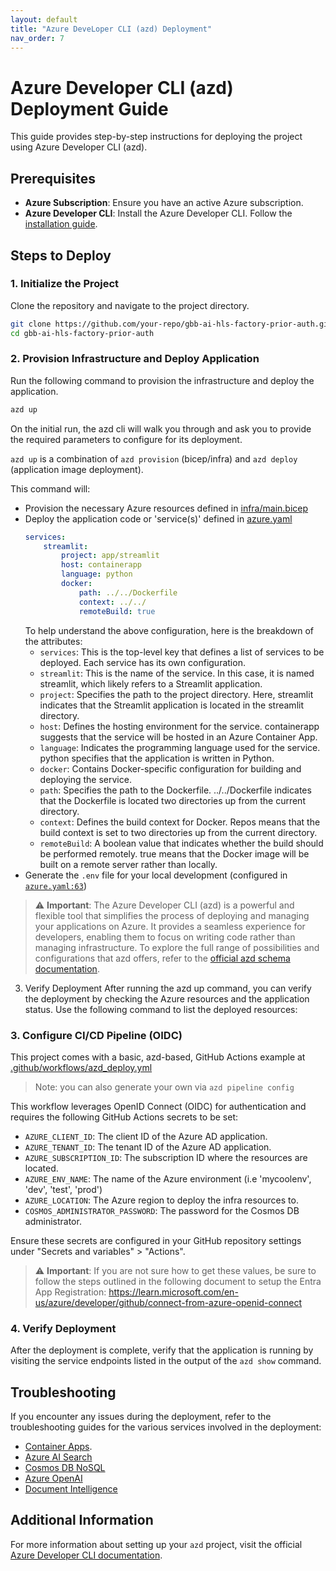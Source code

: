 ```yaml
---
layout: default
title: "Azure DeveLoper CLI (azd) Deployment"
nav_order: 7
---
```


# Azure Developer CLI (azd) Deployment Guide

This guide provides step-by-step instructions for deploying the project using Azure Developer CLI (azd).

## Prerequisites

- **Azure Subscription**: Ensure you have an active Azure subscription.
- **Azure Developer CLI**: Install the Azure Developer CLI. Follow the [installation guide](https://learn.microsoft.com/azure/developer/azure-developer-cli/install-azd).

## Steps to Deploy

### 1. Initialize the Project

Clone the repository and navigate to the project directory.

```bash
git clone https://github.com/your-repo/gbb-ai-hls-factory-prior-auth.git
cd gbb-ai-hls-factory-prior-auth
```


### 2. Provision Infrastructure and Deploy Application

Run the following command to provision the infrastructure and deploy the application.

```bash
azd up
```

On the initial run, the azd cli will walk you through and ask you to provide the required parameters to configure for its deployment.

`azd up` is a combination of `azd provision` (bicep/infra) and `azd deploy` (application image deployment).

This command will:
- Provision the necessary Azure resources defined in [infra/main.bicep](../infra/main.bicep)
- Deploy the application code or 'service(s)' defined in [azure.yaml](../azure.yaml#L6)
    ```yaml
    services:
        streamlit:
            project: app/streamlit
            host: containerapp
            language: python
            docker:
                path: ../../Dockerfile
                context: ../../
                remoteBuild: true
    ```
    To help understand the above configuration, here is the breakdown of the attributes:
    - `services`: This is the top-level key that defines a list of services to be deployed. Each service has its own configuration.
    - `streamlit`: This is the name of the service. In this case, it is named streamlit, which likely refers to a Streamlit application.
    - `project`: Specifies the path to the project directory. Here, streamlit indicates that the Streamlit application is located in the streamlit directory.
    - `host`: Defines the hosting environment for the service. containerapp suggests that the service will be hosted in an Azure Container App.
    - `language`: Indicates the programming language used for the service. python specifies that the application is written in Python.
    - `docker`: Contains Docker-specific configuration for building and deploying the service.
    - `path`: Specifies the path to the Dockerfile. ../../Dockerfile indicates that the Dockerfile is located two directories up from the current directory.
    - `context`: Defines the build context for Docker. Repos means that the build context is set to two directories up from the current directory.
    - `remoteBuild`: A boolean value that indicates whether the build should be performed remotely. true means that the Docker image will be built on a remote server rather than locally.
- Generate the `.env` file for your local development (configured in [`azure.yaml:63`]('../../../azure.yaml#L63))

> ⚠️ **Important**: The Azure Developer CLI (azd) is a powerful and flexible tool that simplifies the process of deploying and managing your applications on Azure. It provides a seamless experience for developers, enabling them to focus on writing code rather than managing infrastructure. To explore the full range of possibilities and configurations that azd offers, refer to the [official azd schema documentation](https://learn.microsoft.com/en-us/azure/developer/azure-developer-cli/azd-schema).


3. Verify Deployment
After running the azd up command, you can verify the deployment by checking the Azure resources and the application status. Use the following command to list the deployed resources:



### 3. Configure CI/CD Pipeline (OIDC)

This project comes with a basic, azd-based, GitHub Actions example at [.github/workflows/azd_deploy.yml](../.github/workflows/azd_deploy.yml)

> Note: you can also generate your own via `azd pipeline config`

This workflow leverages OpenID Connect (OIDC) for authentication and requires the following GitHub Actions secrets to be set:

 - `AZURE_CLIENT_ID`: The client ID of the Azure AD application.
 - `AZURE_TENANT_ID`: The tenant ID of the Azure AD application.
 - `AZURE_SUBSCRIPTION_ID`: The subscription ID where the resources are located.
 - `AZURE_ENV_NAME`: The name of the Azure environment (i.e 'mycoolenv', 'dev', 'test', 'prod')
 - `AZURE_LOCATION`: The Azure region to deploy the infra resources to.
 - `COSMOS_ADMINISTRATOR_PASSWORD`: The password for the Cosmos DB administrator.

Ensure these secrets are configured in your GitHub repository settings under "Secrets and variables" > "Actions".

> ⚠️ **Important**: If you are not sure how to get these values, be sure to follow the steps outlined in the following document to setup the Entra App Registration:
https://learn.microsoft.com/en-us/azure/developer/github/connect-from-azure-openid-connect

####

### 4. Verify Deployment

After the deployment is complete, verify that the application is running by visiting the service endpoints listed in the output of the `azd show` command.

## Troubleshooting

If you encounter any issues during the deployment, refer to the troubleshooting guides for the various services involved in the deployment:
- [Container Apps](https://learn.microsoft.com/azure/container-apps/troubleshooting).
- [Azure AI Search](https://learn.microsoft.com/en-us/azure/search/cognitive-search-common-errors-warnings)
- [Cosmos DB NoSQL](https://learn.microsoft.com/en-us/azure/cosmos-db/nosql/troubleshoot-query-performance)
- [Azure OpenAI](https://learn.microsoft.com/en-us/azure/ai-services/openai/how-to/on-your-data-best-practices)
- [Document Intelligence](https://learn.microsoft.com/en-us/azure/ai-services/document-intelligence/how-to-guides/resolve-errors?view=doc-intel-4.0.0)

## Additional Information

For more information about setting up your `azd` project, visit the official [Azure Developer CLI documentation](https://learn.microsoft.com/azure/developer/azure-developer-cli/make-azd-compatible?pivots=azd-convert).
